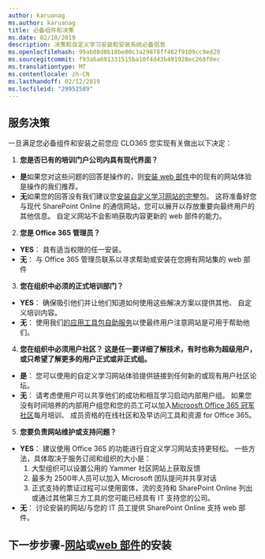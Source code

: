 ```yaml
---
author: karuanag
ms.author: karuanag
title: 必备组件和决策
ms.date: 02/10/2019
description: 决策和自定义学习安装和安装系统必备信息
ms.openlocfilehash: 99ab08d8b18be00c3a29878ff462f9109cc9ed29
ms.sourcegitcommit: f93a6a691331515ba10f4d43b491928ec268f0ec
ms.translationtype: MT
ms.contentlocale: zh-CN
ms.lasthandoff: 02/12/2019
ms.locfileid: "29952589"
---
```

## <a name="service-decisions"></a>服务决策

一旦满足您必备组件和安装之前您应 CLO365 您实现有关做出以下决定：

1. **您是否已有的培训门户公司内具有现代界面？**

- **是**如果您对这些问题的回答是操作的，则[安装 web 部件](installwebpart.md)中的现有的网站体验是操作的我们推荐。
- **无**如果您的回答没有我们建议您[安装自定义学习网站的完整](installsitepackage.md)包。 这将准备好您与现代 SharePoint Online 的通信网站，您可以展开以存放重要向最终用户的其他信息。 自定义网站不会影响获取内容更新的 web 部件的能力。 

2. **您是 Office 365 管理员？**

- **YES**： 具有适当权限的任一安装。
- **无**： 与 Office 365 管理员联系以寻求帮助或安装在您拥有网站集的 web 部件

3. **您在组织中必须的正式培训部门？**

- **YES**： 确保吸引他们并让他们知道如何使用这些解决方案以提供其他、 自定义培训内容。
- **无**： 使用我们[的应用工具包自助服务](driveadoption.md)以使最终用户注意网站是可用于帮助他们。

4. **您在组织中必须用户社区？ 这是任一要详细了解技术，有时也称为超级用户，或只希望了解更多的用户正式或非正式组。**

- **是**： 您可以使用的自定义学习网站体验提供链接到任何新的或现有用户社区论坛。
- **无**： 请考虑使用户可以共享他们的成功和相互学习启动内部用户组。 如果您没有时间培养的内部用户组您和您的员工可以加入[Microosft Office 365 冠军社区](https://aka.ms/O365Champions)每月培训、 成员资格的在线社区和及早访问工具和资源 for Office 365。

5.  **您要负责网站维护或支持问题？**

- **YES**： 建议使用 Office 365 的功能进行自定义学习网站支持更轻松。 一些方法，具体取决于服务订阅和组织的大小是：
    1. 大型组织可以设置公用的 Yammer 社区网站上获取反馈
    2. 最多为 2500年人员可以加入 Microsoft 团队提问并共享对话
    3. 正式支持的票证过程可以使用窗体，流的支持和 SharePoint Online 列出或通过其他第三方工具的您可能已经具有 IT 支持您的公司。 
- **无**： 讨论安装的网站/与您的 IT 员工提供 SharePoint Online 支持 web 部件。  

## <a name="next-steps---siteinstallsitepackagemd-or-webpartinstallwebpartmd-installation"></a>下一步步骤-[网站](installsitepackage.md)或[web 部件](installwebpart.md)的安装